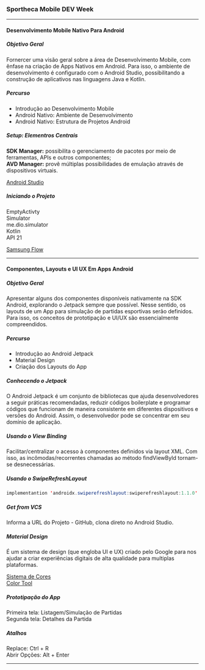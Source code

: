 ### Sportheca Mobile DEV Week

<hr>

#### Desenvolvimento Mobile Nativo Para Android

##### Objetivo Geral
Fornercer uma visão geral sobre a área de Desenvolvimento Mobile, com ênfase na criação de Apps Nativos em Android. Para isso, o ambiente de desenvolvimento é configurado com o Android Studio, possibilitando a construção de aplicativos nas linguagens Java e Kotlin.

##### Percurso
- Introdução ao Desenvolvimento Mobile
- Android Nativo: Ambiente de Desenvolvimento
- Android Nativo: Estrutura de Projetos Android

##### Setup: Elementros Centrais
**SDK Manager:** possibilita o gerenciamento de pacotes por meio de ferramentas, APIs e outros componentes; <br>
**AVD Manager:** provê múltiplas possibilidades de emulação através de dispositivos virtuais.

[Android Studio](https://developer.android.com/studio)

##### Iniciando o Projeto
EmptyActivty <br>
Simulator <br>
me.dio.simulator <br>
Kotlin <br>
API 21

[Samsung Flow](https://www.microsoft.com/pt-br/p/samsung-flow/9nblggh5gb0m?activetab=pivot:overviewtab)

<hr>

#### Componentes, Layouts e UI UX Em Apps Android

##### Objetivo Geral
Apresentar alguns dos componentes disponíveis nativamente na SDK Android, explorando o Jetpack sempre que possível. Nesse sentido, os layouts de um App para simulação de partidas esportivas serão definidos. Para isso, os conceitos de prototipação e UI/UX são essencialmente compreendidos.

##### Percurso
- Introdução ao Android Jetpack
- Material Design
- Criação dos Layouts do App

##### Conhecendo o Jetpack
O Android Jetpack é um conjunto de bibliotecas que ajuda desenvolvedores a seguir práticas recomendadas, reduzir códigos boilerplate e programar códigos que funcionam de maneira consistente em diferentes dispositivos e versões do Android. Assim, o desenvolvedor pode se concentrar em seu domínio de aplicação.

##### Usando o View Binding
Facilitar/centralizar o acesso à componentes definidos via layout XML. Com isso, as incômodas/recorrentes chamadas ao método findViewById tornam-se desnecessárias.

##### Usando o SwipeRefreshLayout
```java
implementantion 'androidx.swiperefreshlayout:swiperefreshlayout:1.1.0'
```

##### Get from VCS
Informa a URL do Projeto - GitHub, clona direto no Android Studio.

##### Material Design
É um sistema de design (que engloba UI e UX) criado pelo Google para nos ajudar a criar experiências digitais de alta qualidade para multiplas plataformas.

[Sistema de Cores](https://material.io/design/color/the-color-system.html#tools-for-picking-colors) <br>
[Color Tool](https://material.io/resources/color/#!/?view.left=0&view.right=0)

##### Prototipação do App
Primeira tela: Listagem/Simulação de Partidas <br>
Segunda tela: Detalhes da Partida

##### Atalhos
Replace: Ctrl + R <br>
Abrir Opções: Alt + Enter

<hr>
